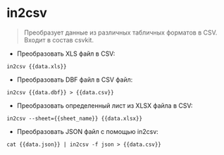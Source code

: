 # in2csv

> Преобразует данные из различных табличных форматов в CSV.
> Входит в состав csvkit.

- Преобразовать XLS файл в CSV:

`in2csv {{data.xls}}`

- Преобразовать DBF файл в CSV файл:

`in2csv {{data.dbf}} > {{data.csv}}`

- Преобразовать определенный лист из XLSX файла в CSV:

`in2csv --sheet={{sheet_name}} {{data.xlsx}}`

- Преобразовать JSON файл с помощью in2csv:

`cat {{data.json}} | in2csv -f json > {{data.csv}}`
